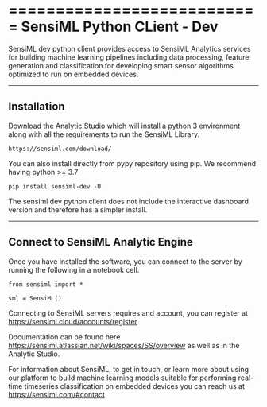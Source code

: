 ===========================
SensiML Python CLient - Dev
===========================

SensiML dev python client provides access to SensiML Analytics services for
building machine learning pipelines including data processing, feature
generation and classification for developing smart sensor algorithms optimized
to run on embedded devices. 

------------
Installation
------------

Download the Analytic Studio which will install a python 3 environment  along with all the requirements 
to run the SensiML Library.

    https://sensiml.com/download/

You can also install directly from pypy repository using pip. We recommend  having python >= 3.7

    pip install sensiml-dev -U


The sensiml dev python client does not include the interactive dashboard version and therefore has a simpler
install.


----------------------------------
Connect to SensiML Analytic Engine
----------------------------------

Once you have installed the software, you can connect to the server by running the following
in a notebook cell.

    from sensiml import *

    sml = SensiML()

Connecting to SensiML servers requires and account, you can register at https://sensiml.cloud/accounts/register

Documentation can be found here https://sensiml.atlassian.net/wiki/spaces/SS/overview as well as in the Analytic Studio.

For information about SensiML, to get in touch, or learn more about using our platform to build
machine learning models suitable for performing real-time timeseries
classification on embedded devices you can reach us at https://sensiml.com/#contact


